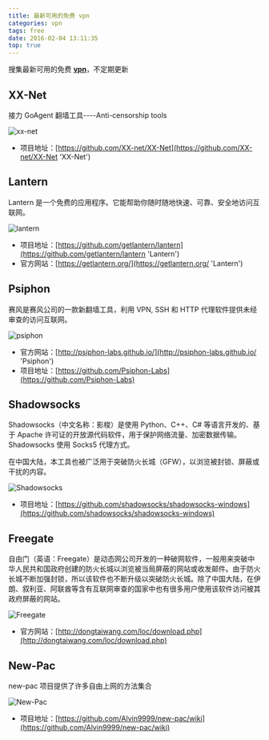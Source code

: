 ```yaml
---
title: 最新可用的免费 vpn
categories: vpn
tags: free
date: 2016-02-04 13:11:35
top: true
---
```


搜集最新可用的免费 **[vpn](http://baike.baidu.com/link?url=YaZ_RWXjB11y14b-YMl3YV3_Kqp4aKWmI5v0YuqrndYXDgSWZizPVuC_Kh9vYDSZi79n7I4cfphcy-p7IhYaUO6rjZs1rgd2sC_xZfjznM4iYdV-UyEVzuDFcbeWZY2E 'vpn')**，不定期更新

<!--more-->

## XX-Net

接力 GoAgent 翻墙工具----Anti-censorship tools

![xx-net](./xx-net.png 'xx-net')

* 项目地址：[https://github.com/XX-net/XX-Net](https://github.com/XX-net/XX-Net 'XX-Net')

## Lantern

Lantern 是一个免费的应用程序。它能帮助你随时随地快速、可靠、安全地访问互联网。

![lantern](./lantern.png 'lantern')

* 项目地址：[https://github.com/getlantern/lantern](https://github.com/getlantern/lantern 'Lantern')
* 官方网站：[https://getlantern.org/](https://getlantern.org/ 'Lantern')

## Psiphon

赛风是赛风公司的一款新翻墙工具，利用 VPN, SSH 和 HTTP 代理软件提供未经审查的访问互联网。

![psiphon](./psiphon.png 'psiphon')

* 官方网站：[http://psiphon-labs.github.io/](http://psiphon-labs.github.io/ 'Psiphon')
* 项目地址：[https://github.com/Psiphon-Labs](https://github.com/Psiphon-Labs)

## Shadowsocks

Shadowsocks（中文名称：影梭）是使用 Python、C++、C# 等语言开发的、基于 Apache 许可证的开放源代码软件，用于保护网络流量、加密数据传输。Shadowsocks 使用 Socks5 代理方式。

在中国大陆，本工具也被广泛用于突破防火长城（GFW），以浏览被封锁、屏蔽或干扰的内容。

![Shadowsocks](./Shadowsocks.png 'Shadowsocks')

* 项目地址：[https://github.com/shadowsocks/shadowsocks-windows](https://github.com/shadowsocks/shadowsocks-windows)

## Freegate

自由门（英语：Freegate）是动态网公司开发的一种破网软件，一般用来突破中华人民共和国政府创建的防火长城以浏览被当局屏蔽的网站或收发邮件。由于防火长城不断加强封锁，所以该软件也不断升级以突破防火长城。除了中国大陆，在伊朗、叙利亚、阿联酋等含有互联网审查的国家中也有很多用户使用该软件访问被其政府屏蔽的网站。

![Freegate](./Freegate.png 'Freegate')

* 官方网站：[http://dongtaiwang.com/loc/download.php](http://dongtaiwang.com/loc/download.php)

## New-Pac

new-pac 项目提供了许多自由上网的方法集合

![New-Pac](./new-pac.png 'New-Pac')

* 项目地址：[https://github.com/Alvin9999/new-pac/wiki](https://github.com/Alvin9999/new-pac/wiki)
